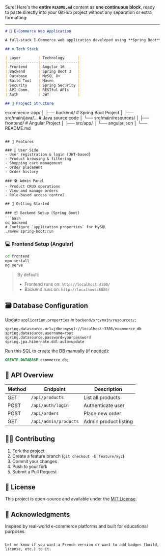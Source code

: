 Sure! Here's the **entire `README.md`** content as **one continuous block**, ready to paste directly into your GitHub project without any separation or extra formatting:

---

```markdown
# 🛒 E-Commerce Web Application

A full-stack E-Commerce web application developed using **Spring Boot**, **Angular**, and **MySQL**. This platform allows users to browse products, manage carts, place orders, and handle payments. Admins can manage products, orders, and user roles.

## ⚙️ Tech Stack

| Layer        | Technology      |
|--------------|-----------------|
| Frontend     | Angular 16      |
| Backend      | Spring Boot 3   |
| Database     | MySQL 8+        |
| Build Tool   | Maven           |
| Security     | Spring Security |
| API Comm.    | RESTful APIs    |
| Auth         | JWT             |

## 📁 Project Structure

```
ecommerce-app/
│
├── backend/               # Spring Boot Project
│   ├── src/main/java/...  # Java source code
│   └── src/main/resources/
│
├── frontend/              # Angular Project
│   ├── src/app/
│   └── angular.json
│
└── README.md
```

## 🔐 Features

### 🧑 User Side
- User registration & login (JWT-based)
- Product browsing & filtering
- Shopping cart management
- Order placement
- Order history

### 🛠 Admin Panel
- Product CRUD operations
- View and manage orders
- Role-based access control

## 🚀 Getting Started

### 📦 Backend Setup (Spring Boot)
```bash
cd backend
# Configure `application.properties` for MySQL
./mvnw spring-boot:run
```

### 💻 Frontend Setup (Angular)
```bash
cd frontend
npm install
ng serve
```

> By default:
> - Frontend runs on: `http://localhost:4200/`
> - Backend runs on: `http://localhost:8080/`

## 🗃 Database Configuration

Update `application.properties` in `backend/src/main/resources/`:
```properties
spring.datasource.url=jdbc:mysql://localhost:3306/ecommerce_db
spring.datasource.username=root
spring.datasource.password=yourpassword
spring.jpa.hibernate.ddl-auto=update
```

Run this SQL to create the DB manually (if needed):
```sql
CREATE DATABASE ecommerce_db;
```

## 🧪 API Overview

| Method | Endpoint              | Description           |
|--------|------------------------|-----------------------|
| GET    | `/api/products`        | List all products     |
| POST   | `/api/auth/login`      | Authenticate user     |
| POST   | `/api/orders`          | Place new order       |
| GET    | `/api/admin/products`  | Admin product listing |

## 🧑‍💻 Contributing

1. Fork the project  
2. Create a feature branch (`git checkout -b feature/xyz`)  
3. Commit your changes  
4. Push to your fork  
5. Submit a Pull Request  

## 📄 License

This project is open-source and available under the [MIT License](LICENSE).

## 🙌 Acknowledgments

Inspired by real-world e-commerce platforms and built for educational purposes.
```

Let me know if you want a French version or want to add badges (build, license, etc.) to it.

